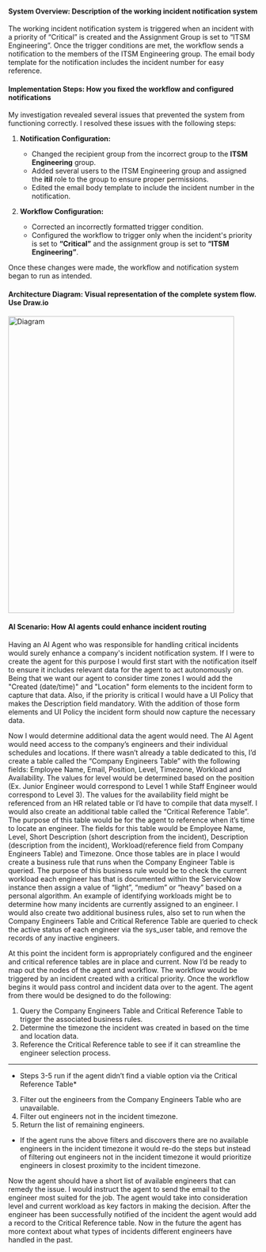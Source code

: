 #### System Overview: Description of the working incident notification system

The working incident notification system is triggered when an incident with a priority of “Critical” is created and the Assignment Group is set to “ITSM Engineering”. Once the trigger conditions are met, the workflow sends a notification to the members of the ITSM Engineering group. The email body template for the notification includes the incident number for easy reference.

#### Implementation Steps: How you fixed the workflow and configured notifications

My investigation revealed several issues that prevented the system from functioning correctly. I resolved these issues with the following steps:

1.  **Notification Configuration:**
    * Changed the recipient group from the incorrect group to the **ITSM Engineering** group.
    * Added several users to the ITSM Engineering group and assigned the **itil** role to the group to ensure proper permissions.
    * Edited the email body template to include the incident number in the notification.

2.  **Workflow Configuration:**
    * Corrected an incorrectly formatted trigger condition.
    * Configured the workflow to trigger only when the incident's priority is set to **“Critical”** and the assignment group is set to **“ITSM Engineering”**.

Once these changes were made, the workflow and notification system began to run as intended.

#### Architecture Diagram: Visual representation of the complete system flow. Use Draw.io

<img width="456" height="599" alt="Diagram" src="https://github.com/user-attachments/assets/649249bc-e738-4f94-95ae-4da2768be73d" />


#### AI Scenario: How AI agents could enhance incident routing

Having an AI Agent who was responsible for handling critical incidents would surely enhance a company's incident notification system. If I were to create the agent for this purpose I would first start with the notification itself to ensure it includes relevant data for the agent to act autonomously on. Being that we want our agent to consider time zones I would add the "Created (date/time)" and "Location" form elements to the incident form to capture that data. Also, if the priority is critical I would have a UI Policy that makes the Description field mandatory. With the addition of those form elements and UI Policy the incident form should now capture the necessary data.

Now I would determine additional data the agent would need. The AI Agent would need access to the company’s engineers and their individual schedules and locations. If there wasn’t already a table dedicated to this, I’d create a table called the “Company Engineers Table” with the following fields: Employee Name, Email, Position, Level, Timezone, Workload and Availability. The values for level would be determined based on the position (Ex. Junior Engineer would correspond to Level 1 while Staff Engineer would correspond to Level 3). The values for the availability field might be referenced from an HR related table or I’d have to compile that data myself. I would also create an additional table called the “Critical Reference Table”. The purpose of this table would be for the agent to reference when it’s time to locate an engineer. The fields for this table would be Employee Name, Level, Short Description (short description from the incident), Description (description from the incident), Workload(reference field from Company Engineers Table) and Timezone. Once those tables are in place I would create a business rule that runs when the Company Engineer Table is queried. The purpose of this business rule would be to check the current workload each engineer has that is documented within the ServiceNow instance then assign a value of “light”, “medium” or “heavy” based on a personal algorithm. An example of identifying workloads might be to determine how many incidents are currently assigned to an engineer. I would also create two additional business rules, also set to run when the Company Engineers Table and Critical Reference Table are queried to check the active status of each engineer via the sys_user table, and remove the records of any inactive engineers.

At this point the incident form is appropriately configured and the engineer and critical reference tables are in place and current. Now I’d be ready to map out the nodes of the agent and workflow. The workflow would be triggered by an incident created with a critical priority. Once the workflow begins it would pass control and incident data over to the agent. The agent from there would be designed to do the following:

1.  Query the Company Engineers Table and Critical Reference Table to trigger the associated business rules.
2.  Determine the timezone the incident was created in based on the time and location data.
3.  Reference the Critical Reference table to see if it can streamline the engineer selection process.

* * *

* Steps 3-5 run if the agent didn’t find a viable option via the Critical Reference Table*

3.  Filter out the engineers from the Company Engineers Table who are unavailable.
4.  Filter out engineers not in the incident timezone.
5.  Return the list of remaining engineers.

* If the agent runs the above filters and discovers there are no available engineers in the incident timezone it would re-do the steps but instead of filtering out engineers not in the incident timezone it would prioritize engineers in closest proximity to the incident timezone.

Now the agent should have a short list of available engineers that can remedy the issue. I would instruct the agent to send the email to the engineer most suited for the job. The agent would take into consideration level and current workload as key factors in making the decision. After the engineer has been successfully notified of the incident the agent would add a record to the Critical Reference table. Now in the future the agent has more context about what types of incidents different engineers have handled in the past.

